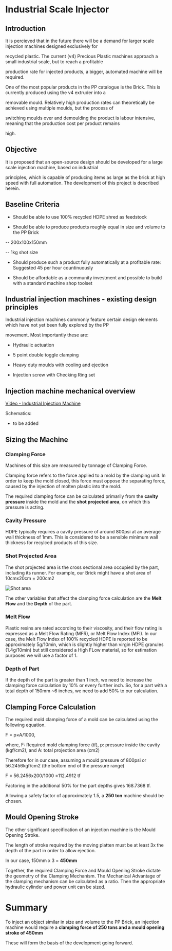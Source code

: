 # Industrial Scale Injector


## Introduction

It is percieved that in the future there will be a demand for larger scale injection machines designed exclusively for 

recycled plastic. The current (v4) Precious Plastic machines approach a small industrial scale, but to reach a profitable 

production rate for injected products, a bigger, automated machine will be required.


One of the most popular products in the PP catalogue is the Brick. This is currently produced using the v4 extruder into a 

removable mould. Relatively high production rates can theoretically be achieved using multiple moulds, but the process of 

switching moulds over and demoulding the product is labour intensive, meaning that the production cost per product remains 

high.



## Objective

It is proposed that an open-source design should be developed for a large scale injection machine, based on industrial 

principles, which is capable of producing items as large as the brick at high speed with full automation. The development of this project is described herein.


## Baseline Criteria

- Should be able to use 100% recycled HDPE shred as feedstock

- Should be able to produce products roughly equal in size and volume to the PP Brick
 
-- 200x100x150mm 

-- 1kg shot size


- Should produce such a product fully automatically at a profitable rate: Suggested 45 per hour countinuously

- Should be affordable as a community investment and possible to build with a standard machine shop toolset




## Industrial injection machines - existing design principles

Industrial injection machines commonly feature certain design elements which have not yet been fully explored by the PP 

movement. Most importantly these are:

- Hydraulic actuation

- 5 point double toggle clamping

- Heavy duty moulds with cooling and ejection

- Injection screw with Checking Ring set


## Injection machine mechanical overview

[Video - Industrial Injection Machine](https://www.youtube.com/watch?v=a8HQG2PUPik)

Schematics:

- to be added

## Sizing the Machine

### Clamping Force

Machines of this size are measured by tonnage of Clamping Force.

Clamping force refers to the force applied to a mold by the clamping unit. In order to keep the mold closed, this force must oppose the separating force, caused by the injection of molten plastic into the mold. 

The required clamping force can be calculated primarily from the **cavity pressure** inside the mold and the **shot projected area**, on which this pressure is acting.

### Cavity Pressure

HDPE typically requires a cavity pressure of around 800psi at an average wall thickness of 1mm. This is considered to be a sensible minimum wall thickness for recylced products of this size.

### Shot Projected Area

The shot projected area is the cross sectional area occupied by the part, including its runner. For example, our Brick might have a shot area of 10cmx20cm = 200cm2

![Shot area](https://i.pinimg.com/originals/45/93/67/4593679418e8e5e12db66ce29e9bb644.png)


The other variables that affect the clamping force calculation are the **Melt Flow** and the **Depth** of the part.

### Melt Flow

Plastic resins are rated according to their viscosity, and their flow rating is expressed as a Melt Flow Rating (MFR), or Melt Flow Index (MFI). In our case, the Melt Flow Index of 100% recycled HDPE is reported to be approximately 5g/10min, which is slightly higher than virgin HDPE granules (1.4g/10min) but still considered a High FLow material, so for estimation purposes we will use a factor of 1.

### Depth of Part

If the depth of the part is greater than 1 inch, we need to increase the clamping force calculation by 10% or every further inch. So, for a part with a total depth of 150mm ~6 inches, we need to add 50% to our calculation.


## Clamping Force Calculation

The required mold clamping force of a mold can be calculated using the following equation.

F = p×A/1000, 

where, F: Required mold clamping force (tf), p: pressure inside the cavity (kgf/cm2), and A: total projection area (cm2)

Therefore for in our case, assuming a mould pressure of 800psi or 56.2456kgf/cm2 (the bottom end of the pressure range)

F = 56.2456x200/1000 =112.4912 tf

Factoring in the additional 50% for the part depths gives 168.7368 tf. 

Allowing a safety factor of approximately 1.5, a **250 ton** machine should be chosen. 


## Mould Opening Stroke

The other significant specification of an injection machine is the Mould Opening Stroke.

The length of stroke required by the moving platten must be at least 3x the depth of the part in order to allow ejection. 

In our case, 150mm x 3 = **450mm**


Together, the required Clamping Force and Mould Opening Stroke dictate the geometry of the Clamping Mechanism. The Mechanical Advantage of the clamping mechanism can be calculated as a ratio. Then the appropriate hydraulic cylinder and power unit can be sized.

# Summary

To inject an object similar in size and volume to the PP Brick, an injection machine would require a **clamping force of 250 tons and a mould opening stroke of 450mm**

These will form the basis of the development going forward.

